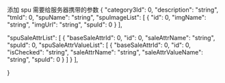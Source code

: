 ###

添加 spu 需要给服务器携带的参数
{
"category3Id": 0,
"description": "string",
"tmId": 0,
"spuName": "string",
"spuImageList": [
{
"id": 0,
"imgName": "string",
"imgUrl": "string",
"spuId": 0
}
],

"spuSaleAttrList": [
{
"baseSaleAttrId": 0,
"id": 0,
"saleAttrName": "string",
"spuId": 0,
"spuSaleAttrValueList": [
{
"baseSaleAttrId": 0,
"id": 0,
"isChecked": "string",
"saleAttrName": "string",
"saleAttrValueName": "string",
"spuId": 0
}
]
}
],

}
